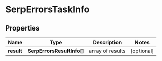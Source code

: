 # SerpErrorsTaskInfo

## Properties

| Name | Type | Description | Notes |
|------------ | ------------- | ------------- | -------------|
**result** | **SerpErrorsResultInfo[]** | array of results |[optional]|